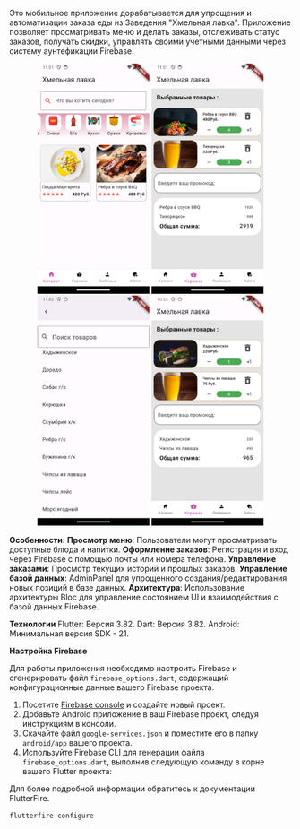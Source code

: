 Это мобильное приложение дорабатывается для упрощения и автоматизации заказа еды из Заведения "Хмельная лавка". Приложение позволяет просматривать меню и делать заказы, отслеживать статус заказов, получать скидки, управлять своими учетными данными через систему аунтефикации Firebase.

<p align="center">
  <img src="lib/assets/screenshot/one.png" alt="Скриншот приложения 1" width="200"/>
  <img src="lib/assets/screenshot/two.png" alt="Скриншот приложения 2" width="200"/>
  <img src="lib/assets/screenshot/three.png" alt="Скриншот приложения 3" width="200"/>
  <img src="lib/assets/screenshot/four.png" alt="Скриншот приложения 4" width="200"/>
</p>



**Особенности:**
**Просмотр меню**: Пользователи могут просматривать доступные блюда и напитки.
**Оформление заказов**: Регистрация и вход через Firebase с помощью почты или номера телефона.
**Управление заказами**: Просмотр текущих историй и прошлых заказов.
**Управление базой данных**: AdminPanel для упрощенного создания/редактирования новых позиций в базе данных.
**Архитектура**: Использование архитектуры Bloc для управление состоянием UI и взаимодействия с базой данных Firebase. 


**Технологии**
Flutter: Версия 3.82.
Dart: Версия 3.82.
Android: Минимальная версия SDK - 21.

**Настройка Firebase**

Для работы приложения необходимо настроить Firebase и сгенерировать файл `firebase_options.dart`, содержащий конфигурационные данные вашего Firebase проекта. 

1. Посетите [Firebase console](https://console.firebase.google.com/) и создайте новый проект.
2. Добавьте Android приложение в ваш Firebase проект, следуя инструкциям в консоли.
3. Скачайте файл `google-services.json` и поместите его в папку `android/app` вашего проекта.
4. Используйте Firebase CLI для генерации файла `firebase_options.dart`, выполнив следующую команду в корне вашего Flutter проекта:

Для более подробной информации обратитесь к документации FlutterFire.

```sh
flutterfire configure

